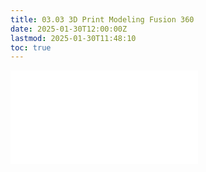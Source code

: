 ```yaml
---
title: 03.03 3D Print Modeling Fusion 360
date: 2025-01-30T12:00:00Z
lastmod: 2025-01-30T11:48:10
toc: true
---
```


![Link to included file content](../../../../digital-fabrication/3d-printing/3d-print-modeling-fusion-360.md)

